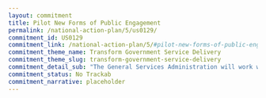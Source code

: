 ```yaml
---
layout: commitment
title: Pilot New Forms of Public Engagement
permalink: /national-action-plan/5/us0129/
commitment_id: US0129
commitment_link: /national-action-plan/5/#pilot-new-forms-of-public-engagement-to-inform-policy-and-program-implementation
commitment_theme_name: Transform Government Service Delivery
commitment_theme_slug: transform-government-service-delivery
commitment_detail_sub: "The General Services Administration will work with civil society and experts in scenario planning and speculative fiction to develop a challenge and prize competition that will engage diverse and inclusive public participation to better define and imagine emerging challenges, opportunities, and possibilities for our shared future."
commitment_status: No Trackab
commitment_narrative: placeholder
---
```


